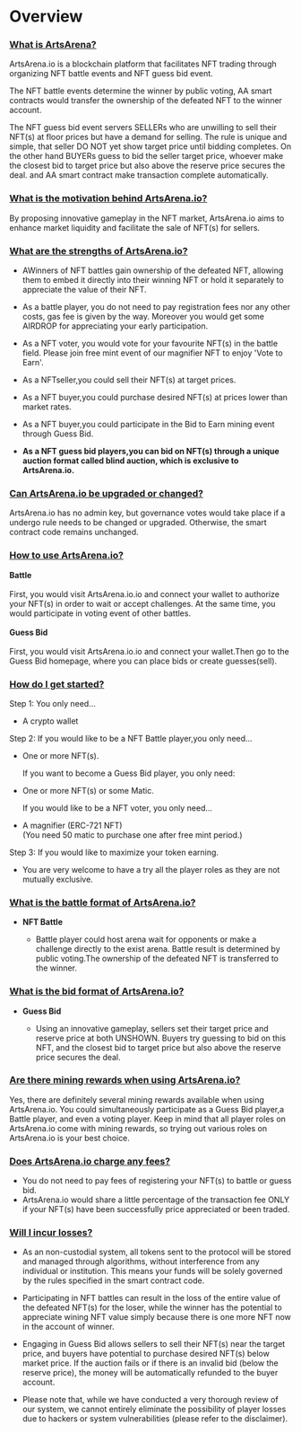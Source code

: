 # Overview

### <u>What is ArtsArena?</u>
ArtsArena.io is a blockchain platform that facilitates NFT trading through organizing NFT battle events and NFT guess bid event.

The NFT battle events determine the winner by public voting, AA smart
 contracts would transfer the ownership of the defeated NFT to the winner account.

The NFT guess bid event servers SELLERs who are unwilling to sell
 their NFT(s) at floor prices but have a demand for selling. The rule is unique and simple, that seller DO NOT yet show target price until bidding completes. On the other hand BUYERs guess to bid the seller target price, whoever make the closest bid to target price but also above the reserve price secures the deal. and AA smart contract make transaction complete automatically.

### <u>What is the motivation behind ArtsArena.io?</u>
By proposing innovative gameplay in the NFT market, ArtsArena.io aims
 to enhance market liquidity and facilitate the sale of NFT(s) for sellers.

### <u>What are the strengths of ArtsArena.io?</u>

- AWinners of NFT battles gain ownership of the defeated NFT, allowing them to embed it directly into their winning NFT or hold it separately to appreciate the value of their NFT.

- As a battle player, you do not need to pay registration fees nor any other costs, gas fee is given by the way. Moreover you would get some AIRDROP for appreciating your early participation.

- As a NFT voter, you would vote for your favourite NFT(s) in the battle field. Please join free mint event of our magnifier NFT to enjoy 'Vote to Earn'.

- As a NFTseller,you could sell their NFT(s) at target prices.

- As a NFT buyer,you could purchase desired NFT(s) at prices lower than market rates.

- As a NFT buyer,you could participate in the Bid to Earn mining event through Guess Bid.

- <span style='font-weight:bold;'>As a NFT guess bid players,you can bid on NFT(s) through a unique auction format called blind auction, which is exclusive to ArtsArena.io.</span>

### <u>Can ArtsArena.io be upgraded or changed?</u>
ArtsArena.io has no admin key, but governance votes would take place if a undergo rule needs to be changed or upgraded. Otherwise, the smart contract code remains unchanged.

### <u>How to use ArtsArena.io?</u>
<span style='font-weight:bold;'>Battle</span>
<br/>
<br/>
First, you would visit ArtsArena.io.io and connect your wallet to authorize your NFT(s) in order to wait or accept challenges. At the same time, you would participate in voting event of other battles.
<br/>
<br/><span style='font-weight:bold;'>Guess Bid</span>
<br/>
<br/>
 First, you would visit ArtsArena.io.io and connect your wallet.Then go to the Guess Bid homepage, where you can place bids or create guesses(sell).

### <u>How do I get started?</u>
Step 1: You only need...
- A crypto wallet

Step 2: If you would like to be a NFT Battle player,you only need...

- One or more NFT(s).

   If you want to become a Guess Bid player, you only need:

- One or more NFT(s) or some Matic.

   If you would like to be a NFT voter, you only need...

- A magnifier (ERC-721 NFT)
<br>(You need 50 matic to purchase one after free mint period.)

Step 3: If you would like to maximize your token earning.
-  You are very welcome to have a try all the player roles as they are not mutually exclusive.

### <u>What is the battle format of ArtsArena.io?</u>
- <span style="font-weight:bold;">NFT Battle</span>

  - Battle player could host arena wait for opponents or make a challenge directly to the exist arena. Battle result is determined by public voting.The ownership of the defeated NFT is transferred to the winner.

### <u> What is the bid format of ArtsArena.io?</u>
- <span style="font-weight:bold;">Guess Bid</span>

  - Using an innovative gameplay, sellers set their target price and reserve price at both UNSHOWN. Buyers try guessing to bid on this NFT, and the closest bid to target price but also above the reserve price secures the deal.

### <u>Are there mining rewards when using ArtsArena.io?</u>
Yes, there are definitely several mining rewards available when using ArtsArena.io. You could simultaneously participate as a Guess Bid player,a Battle player, and even a voting player. Keep in mind that all player roles on ArtsArena.io come with mining rewards, so trying out various roles on ArtsArena.io is your best choice.

### <u>Does ArtsArena.io charge any fees?</u>
- You do not need to pay fees of registering your NFT(s) to battle or guess bid.
- ArtsArena.io would share a little percentage of the transaction fee ONLY if your NFT(s) have been successfully price appreciated or been traded.

### <u>Will I incur losses?</u>
- As an non-custodial system, all tokens sent to the protocol will be stored and managed through algorithms, without interference from any individual or institution. This means your funds will be solely governed by the rules specified in the smart contract code.

- Participating in NFT battles can result in the loss of the entire value of the defeated NFT(s) for the loser, while the winner has the potential to appreciate wining NFT value simply because there is one more NFT now in the account of winner.

- Engaging in Guess Bid allows sellers to sell their NFT(s) near the target price, and buyers have potential to purchase desired NFT(s) below market price. If the auction fails or if there is an invalid bid (below the reserve price), the money will be automatically refunded to the buyer account.

- Please note that, while we have conducted a very thorough review of our
 system, we cannot entirely eliminate the possibility of player losses due
 to hackers or system vulnerabilities (please refer to the disclaimer).



